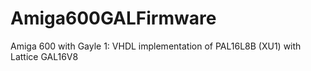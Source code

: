 # Amiga600GALFirmware
Amiga 600 with Gayle 1: VHDL implementation of PAL16L8B (XU1) with Lattice GAL16V8
